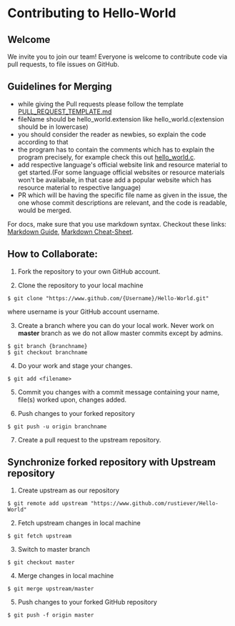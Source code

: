 Contributing to Hello-World
=======================

Welcome
-------

We invite you to join our team! Everyone is welcome to contribute code
via pull requests, to file issues on GitHub.

## Guidelines for Merging

- while giving the Pull requests please follow the template [PULL_REQUEST_TEMPLATE.md](./PULL_REQUEST_TEMPLATE.md)
- fileName should be hello_world.extension like hello_world.c(extension should be in lowercase)
- you should consider the reader as newbies, so explain the code according to that
- the program has to contain the comments which has to explain the program precisely, for example check this out [hello_world.c](https://github.com/rustiever/Hello-World/blob/main/hello_world.c).
- add respective language's official website link and resource material to get started.(For some language official websites or resource materials won't be availabale, in that case add a popular website which has resource material to respective language)
- PR which will be having the specific file name as given in the issue, the one whose commit descriptions are relevant, and the code is readable, would be merged. 

For docs, make sure that you use markdown syntax. Checkout these links: [Markdown Guide](https://www.markdownguide.org/), [Markdown Cheat-Sheet](https://www.markdownguide.org/cheat-sheet/).

## How to Collaborate:

1. Fork the repository to your own GitHub account.

2. Clone the repository to your local machine
```
$ git clone "https://www.github.com/{Username}/Hello-World.git"
```
where username is your GitHub account username.

3. Create a branch where you can do your local work.
Never work on **master** branch as we do not allow master commits except by admins.
```
$ git branch {branchname}
$ git checkout branchname
```

4. Do your work and stage your changes.
```
$ git add <filename>
```

5. Commit you changes with a commit message containing your name, file(s) worked upon, changes added.

6. Push changes to your forked repository
```
$ git push -u origin branchname
```
7. Create a pull request to the upstream repository.

## Synchronize forked repository with Upstream repository

1. Create upstream as our repository
```
$ git remote add upstream "https://www.github.com/rustiever/Hello-World"
```

2. Fetch upstream changes in local machine
```
$ git fetch upstream
```

3. Switch to master branch
```
$ git checkout master
```

4. Merge changes in local machine
```
$ git merge upstream/master
```

5. Push changes to your forked GitHub repository
```
$ git push -f origin master
```

